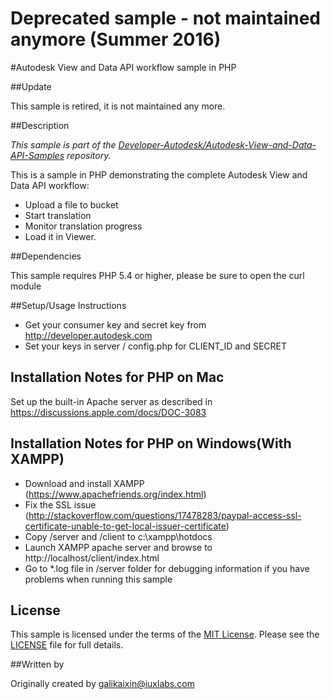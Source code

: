 # Deprecated sample - not maintained anymore (Summer 2016)

#Autodesk View and Data API workflow sample in PHP

##Update

This sample is retired, it is not maintained any more. 

##Description

*This sample is part of the [Developer-Autodesk/Autodesk-View-and-Data-API-Samples](https://github.com/Developer-Autodesk/autodesk-view-and-data-api-samples) repository.*

This is a sample in PHP demonstrating the complete Autodesk View and Data API workflow:

* Upload a file to bucket
* Start translation
* Monitor translation progress
* Load it in Viewer. 

##Dependencies

This sample requires PHP 5.4 or higher, please be sure to open the curl module

##Setup/Usage Instructions

* Get your consumer key and secret key from http://developer.autodesk.com
* Set your keys in server / config.php for CLIENT_ID and SECRET

Installation Notes for PHP on Mac
---------------------------------
Set up the built-in Apache server as described in
https://discussions.apple.com/docs/DOC-3083


Installation Notes for PHP on Windows(With XAMPP)
---------------------------------

* Download and install XAMPP (https://www.apachefriends.org/index.html)
* Fix the SSL issue (http://stackoverflow.com/questions/17478283/paypal-access-ssl-certificate-unable-to-get-local-issuer-certificate)
* Copy /server and /client to c:\xampp\hotdocs
* Launch XAMPP apache server and browse to http://localhost/client/index.html
* Go to *.log file in /server folder for debugging information if you have problems when running this sample


## License

This sample is licensed under the terms of the [MIT License](http://opensource.org/licenses/MIT). Please see the [LICENSE](LICENSE) file for full details.

##Written by 

Originally created by galikaixin@iuxlabs.com

